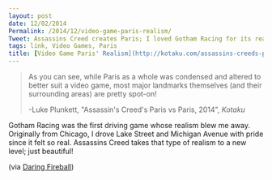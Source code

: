 ```yaml
---
layout: post
date: 12/02/2014
Permalink: /2014/12/video-game-paris-realism/
Tweet: Assassins Creed creates Paris; I loved Gotham Racing for its realism, but this is a whole new level!
tags: link, Video Games, Paris
title: [Video Game Paris' Realism](http://kotaku.com/assassins-creeds-paris-vs-paris-2014-1664926658)
---
```


>As you can see, while Paris as a whole was condensed and altered to better suit a video game, most major landmarks themselves (and their surrounding areas) are pretty spot-on!
>
> -Luke Plunkett, "Assassin's Creed's Paris vs Paris, 2014", *Kotaku*

Gotham Racing was the first driving game whose realism blew me away. Originally from Chicago, I drove Lake Street and Michigan Avenue with pride since it felt so real. Assassins Creed takes that type of realism to a new level; just beautiful!

(via [Daring Fireball](http://daringfireball.net/linked/2014/12/01/paris))